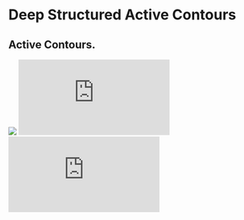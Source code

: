 # Deep Structured Active Contours
## Active Contours.


![](https://imgur.com/a/AfwMgxL)
![equation](https://latex.codecogs.com/svg.latex?x%3D%5Cfrac%7B-b%5Cpm%5Csqrt%7Bb%5E2-4ac%7D%7D%7B2a%7D)
![qqq](https://latex.codecogs.com/svg.latex?%5Clarge%20x%3D%5Cfrac%7By%7D%7B2%7D)

